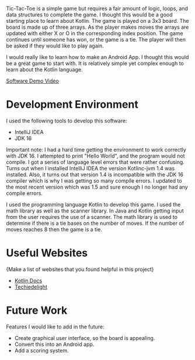 
Tic-Tac-Toe is a simple game but requires a fair amount of logic, loops, and data structures
to complete the game. I thought this would be a good starting place to learn about Kotlin.
The game is played on a 3x3 board. The board is made up of three arrays. As the player makes 
moves the arrays are updated with either X or O in the corresponding index position. The game
continues until someone has won, or the game is a tie. The player will then be asked if they 
would like to play again. 

I would really like to learn how to make an Android App. I thought this would be a great game
to start with. It is relatively simple yet complex enough to learn about the Kotlin language.


[Software Demo Video](https://www.youtube.com/watch?v=XZNBbvOWgBs)

# Development Environment

I used the following tools to develop this software:
* IntelliJ IDEA
* JDK 16

Important note: I had a hard time getting the environment to work correctly with JDK 16. I 
attempted to print "Hello World", and the program would not compile. I got a series of language
level errors that were rather confusing. Turns out when I installed IntelliJ IDEA the version 
Kotlinc-jvm 1.4 was installed. Also, it turns out that version 1.4 is incompatible with the 
JDK 16 compiler which is why I was getting so many compile errors. I updated to the most recent
version which was 1.5 and sure enough I no longer had any compile errors.

I used the programming language Kotlin to develop this game. I used the math library as well
as the scanner library. In Java and Kotlin getting input from the user requires the use of a scanner.
The math library is used to determine if there is a tie bases on the number of moves. If the number of
moves reaches 8 then the game is a tie. 

# Useful Websites

{Make a list of websites that you found helpful in this project}
* [Kotlin Docs](https://kotlinlang.org/docs/home.html)
* [Techiedelight](https://www.techiedelight.com/return-multiple-values-kotlin/)

# Future Work

Features I would like to add in the future:
* Create graphical user interface, so the board is appealing.
* Convert this into an Android app.
* Add a scoring system. 
